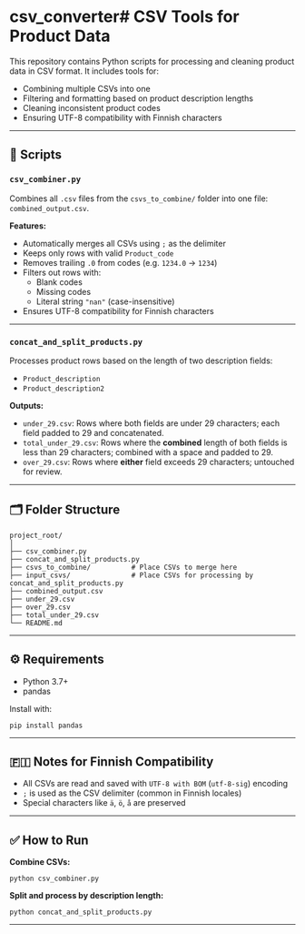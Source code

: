 # csv_converter# CSV Tools for Product Data

This repository contains Python scripts for processing and cleaning product data in CSV format. It includes tools for:

- Combining multiple CSVs into one  
- Filtering and formatting based on product description lengths  
- Cleaning inconsistent product codes  
- Ensuring UTF-8 compatibility with Finnish characters

---

## 📜 Scripts

### `csv_combiner.py`

Combines all `.csv` files from the `csvs_to_combine/` folder into one file: `combined_output.csv`.

**Features:**

- Automatically merges all CSVs using `;` as the delimiter  
- Keeps only rows with valid `Product_code`  
- Removes trailing `.0` from codes (e.g. `1234.0` → `1234`)  
- Filters out rows with:  
  - Blank codes  
  - Missing codes  
  - Literal string `"nan"` (case-insensitive)  
- Ensures UTF-8 compatibility for Finnish characters  

---

### `concat_and_split_products.py`

Processes product rows based on the length of two description fields:  
- `Product_description`  
- `Product_description2`  

**Outputs:**

- `under_29.csv`: Rows where both fields are under 29 characters; each field padded to 29 and concatenated.  
- `total_under_29.csv`: Rows where the **combined** length of both fields is less than 29 characters; combined with a space and padded to 29.  
- `over_29.csv`: Rows where **either** field exceeds 29 characters; untouched for review.  

---

## 🗂 Folder Structure

```
project_root/
│
├── csv_combiner.py
├── concat_and_split_products.py
├── csvs_to_combine/          # Place CSVs to merge here
├── input_csvs/               # Place CSVs for processing by concat_and_split_products.py
├── combined_output.csv
├── under_29.csv
├── over_29.csv
├── total_under_29.csv
└── README.md
```

---

## ⚙️ Requirements

- Python 3.7+
- pandas

Install with:

```
pip install pandas
```

---

## 🇫🇮 Notes for Finnish Compatibility

- All CSVs are read and saved with `UTF-8 with BOM` (`utf-8-sig`) encoding  
- `;` is used as the CSV delimiter (common in Finnish locales)  
- Special characters like `ä`, `ö`, `å` are preserved  

---

## ✅ How to Run

**Combine CSVs:**

```
python csv_combiner.py
```

**Split and process by description length:**

```
python concat_and_split_products.py
```

---

